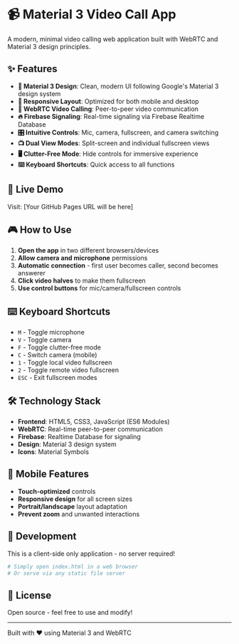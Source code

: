 # 📹 Material 3 Video Call App

A modern, minimal video calling web application built with WebRTC and Material 3 design principles.

## ✨ Features

- **🎨 Material 3 Design**: Clean, modern UI following Google's Material 3 design system
- **📱 Responsive Layout**: Optimized for both mobile and desktop
- **🔄 WebRTC Video Calling**: Peer-to-peer video communication
- **🔥 Firebase Signaling**: Real-time signaling via Firebase Realtime Database
- **🎛️ Intuitive Controls**: Mic, camera, fullscreen, and camera switching
- **📺 Dual View Modes**: Split-screen and individual fullscreen views
- **🖥️ Clutter-Free Mode**: Hide controls for immersive experience
- **⌨️ Keyboard Shortcuts**: Quick access to all functions

## 🚀 Live Demo

Visit: [Your GitHub Pages URL will be here]

## 🎮 How to Use

1. **Open the app** in two different browsers/devices
2. **Allow camera and microphone** permissions
3. **Automatic connection** - first user becomes caller, second becomes answerer
4. **Click video halves** to make them fullscreen
5. **Use control buttons** for mic/camera/fullscreen controls

## ⌨️ Keyboard Shortcuts

- `M` - Toggle microphone
- `V` - Toggle camera
- `F` - Toggle clutter-free mode
- `C` - Switch camera (mobile)
- `1` - Toggle local video fullscreen
- `2` - Toggle remote video fullscreen
- `ESC` - Exit fullscreen modes

## 🛠️ Technology Stack

- **Frontend**: HTML5, CSS3, JavaScript (ES6 Modules)
- **WebRTC**: Real-time peer-to-peer communication
- **Firebase**: Realtime Database for signaling
- **Design**: Material 3 design system
- **Icons**: Material Symbols

## 📱 Mobile Features

- **Touch-optimized** controls
- **Responsive design** for all screen sizes
- **Portrait/landscape** layout adaptation
- **Prevent zoom** and unwanted interactions

## 🔧 Development

This is a client-side only application - no server required!

```bash
# Simply open index.html in a web browser
# Or serve via any static file server
```

## 📄 License

Open source - feel free to use and modify!

---

Built with ❤️ using Material 3 and WebRTC 
